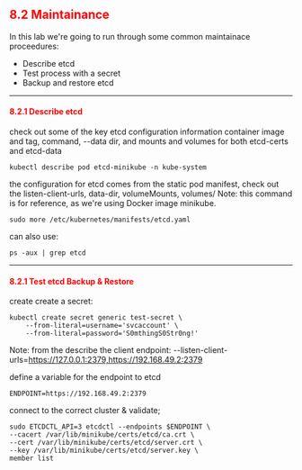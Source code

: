 ## <font color='red'> 8.2 Maintainance </font>


In this lab we're going to run through some common maintainace proceedures:
* Describe etcd
* Test process with a secret
* Backup and restore etcd

---

#### <font color='red'> 8.2.1 Describe etcd </font>
check out some of the key etcd configuration information
container image and tag, command, --data dir, and mounts and volumes for both etcd-certs and etcd-data

```
kubectl describe pod etcd-minikube -n kube-system
```
the configuration for etcd comes from the static pod manifest, check out the listen-client-urls, data-dir, volumeMounts, volumes/
Note: this command is for reference, as we're using Docker image minikube.
```
sudo more /etc/kubernetes/manifests/etcd.yaml
```
can also use:
```
ps -aux | grep etcd
```

---

#### <font color='red'> 8.2.1 Test etcd Backup & Restore </font>
create create a secret:
```
kubectl create secret generic test-secret \
    --from-literal=username='svcaccount' \
    --from-literal=password='S0mthingS0Str0ng!'
```
Note: from the describe the client endpoint: --listen-client-urls=https://127.0.0.1:2379,https://192.168.49.2:2379 

define a variable for the endpoint to etcd
```
ENDPOINT=https://192.168.49.2:2379
```
connect to the correct cluster & validate;
```
sudo ETCDCTL_API=3 etcdctl --endpoints $ENDPOINT \
--cacert /var/lib/minikube/certs/etcd/ca.crt \
--cert /var/lib/minikube/certs/etcd/server.crt \ 
--key /var/lib/minikube/certs/etcd/server.key \ 
member list
```


